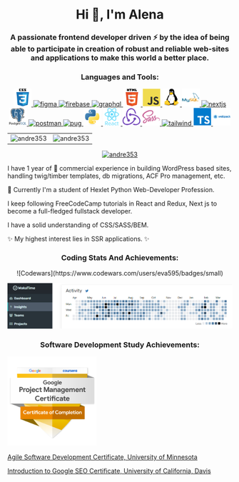 <h1 align="center">Hi 👋, I'm Alena</h1>
<h3 align="center">A passionate frontend developer driven ⚡ by the idea of being able to participate in creation of robust and reliable web-sites and applications to make this world a better place.</h3>

<!-- The constant evolution of new high technologies inspires me to constantly merge incoming knowledge with the received. I'm a permanent learner. -->

<h3 align="center">Languages and Tools:</h3>
<p align="center"> <a href="https://www.w3schools.com/css/" target="_blank" rel="noreferrer"> <img src="https://raw.githubusercontent.com/devicons/devicon/master/icons/css3/css3-original-wordmark.svg" alt="css3" width="40" height="40"/> </a> <a href="https://www.figma.com/" target="_blank" rel="noreferrer"> <img src="https://www.vectorlogo.zone/logos/figma/figma-icon.svg" alt="figma" width="40" height="40"/> </a> <a href="https://firebase.google.com/" target="_blank" rel="noreferrer"> <img src="https://www.vectorlogo.zone/logos/firebase/firebase-icon.svg" alt="firebase" width="40" height="40"/> </a> <a href="https://graphql.org" target="_blank" rel="noreferrer"> <img src="https://www.vectorlogo.zone/logos/graphql/graphql-icon.svg" alt="graphql" width="40" height="40"/> </a> <a href="https://www.w3.org/html/" target="_blank" rel="noreferrer"> <img src="https://raw.githubusercontent.com/devicons/devicon/master/icons/html5/html5-original-wordmark.svg" alt="html5" width="40" height="40"/> </a> <a href="https://developer.mozilla.org/en-US/docs/Web/JavaScript" target="_blank" rel="noreferrer"> <img src="https://raw.githubusercontent.com/devicons/devicon/master/icons/javascript/javascript-original.svg" alt="javascript" width="40" height="40"/> </a> <a href="https://www.linux.org/" target="_blank" rel="noreferrer"> <img src="https://raw.githubusercontent.com/devicons/devicon/master/icons/linux/linux-original.svg" alt="linux" width="40" height="40"/> </a> <a href="https://www.mysql.com/" target="_blank" rel="noreferrer"> <img src="https://raw.githubusercontent.com/devicons/devicon/master/icons/mysql/mysql-original-wordmark.svg" alt="mysql" width="40" height="40"/> </a> <a href="https://nextjs.org/" target="_blank" rel="noreferrer"> <img src="https://cdn.worldvectorlogo.com/logos/nextjs-2.svg" alt="nextjs" width="40" height="40"/> </a> <a href="https://www.postgresql.org" target="_blank" rel="noreferrer"> <img src="https://raw.githubusercontent.com/devicons/devicon/master/icons/postgresql/postgresql-original-wordmark.svg" alt="postgresql" width="40" height="40"/> </a> <a href="https://postman.com" target="_blank" rel="noreferrer"> <img src="https://www.vectorlogo.zone/logos/getpostman/getpostman-icon.svg" alt="postman" width="40" height="40"/> </a> <a href="https://pugjs.org" target="_blank" rel="noreferrer"> <img src="https://cdn.worldvectorlogo.com/logos/pug.svg" alt="pug" width="40" height="40"/> </a> <a href="https://www.python.org" target="_blank" rel="noreferrer"> <img src="https://raw.githubusercontent.com/devicons/devicon/master/icons/python/python-original.svg" alt="python" width="40" height="40"/> </a> <a href="https://reactjs.org/" target="_blank" rel="noreferrer"> <img src="https://raw.githubusercontent.com/devicons/devicon/master/icons/react/react-original-wordmark.svg" alt="react" width="40" height="40"/> </a> <a href="https://redux.js.org" target="_blank" rel="noreferrer"> <img src="https://raw.githubusercontent.com/devicons/devicon/master/icons/redux/redux-original.svg" alt="redux" width="40" height="40"/> </a> <a href="https://sass-lang.com" target="_blank" rel="noreferrer"> <img src="https://raw.githubusercontent.com/devicons/devicon/master/icons/sass/sass-original.svg" alt="sass" width="40" height="40"/> </a> <a href="https://tailwindcss.com/" target="_blank" rel="noreferrer"> <img src="https://www.vectorlogo.zone/logos/tailwindcss/tailwindcss-icon.svg" alt="tailwind" width="40" height="40"/> </a> <a href="https://www.typescriptlang.org/" target="_blank" rel="noreferrer"> <img src="https://raw.githubusercontent.com/devicons/devicon/master/icons/typescript/typescript-original.svg" alt="typescript" width="40" height="40"/> </a> <a href="https://webpack.js.org" target="_blank" rel="noreferrer"> <img src="https://raw.githubusercontent.com/devicons/devicon/d00d0969292a6569d45b06d3f350f463a0107b0d/icons/webpack/webpack-original-wordmark.svg" alt="webpack" width="40" height="40"/> </a> </p>

<table align="center">
  <tr>
<!--     <td align="top"><img src="https://github-readme-stats.vercel.app/api?username=andre353" alt="andre353" /></td> -->
    <td align="top"><img src="https://github-readme-stats.vercel.app/api/top-langs?username=andre353&show_icons=true&locale=en&layout=compact" alt="andre353" /></td>
    <td align="top"><img src="https://github-readme-streak-stats.herokuapp.com/?user=andre353&" alt="andre353" /></td>
  </tr>  
</table>

<p align="center"> <a href="https://github.com/ryo-ma/github-profile-trophy"><img src="https://github-profile-trophy.vercel.app/?username=andre353" alt="andre353" /></a> </p>

I have 1 year of 👯 commercial experience in building WordPress based sites, handling twig/timber templates, db migrations, ACF Pro management, etc.

🌱 Currently I'm a student of Hexlet Python Web-Developer Profession.

I keep following FreeCodeCamp tutorials in React and Redux, Next js to become a full-fledged fullstack developer.

I have a solid understanding of CSS/SASS/BEM.

✨ My highest interest lies in SSR applications. ✨

<h3 align="center">Coding Stats And Achievements:</h3>

<p align="center">![Codewars](https://www.codewars.com/users/eva595/badges/small)</p>

<!-- [![Alena's GitHub stats](https://github-readme-stats.vercel.app/api?username=andre353)](https://github.com/andre353/github-readme-stats) -->

![WakaTime Stats](https://github.com/andre353/andre353/blob/main/wakatime.png)

<h3 align="center">Software Development Study Achievements:</h3>

[<img src="https://github.com/andre353/andre353/blob/main/google-project-management-certificate.png" width="200" height="200">](https://www.credly.com/badges/ad1e25d3-4c93-4a89-9e6d-efb0010d4b4d/public_url)

[Agile Software Development Certificate, University of Minnesota](https://www.coursera.org/account/accomplishments/certificate/U3RXV2BWGRJM)

[Introduction to Google SEO Certificate, University of California, Davis](https://www.coursera.org/account/accomplishments/certificate/9QQ99U4XD8Z4)






